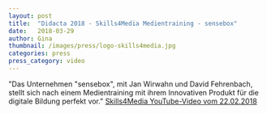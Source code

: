 ```yaml
---
layout: post
title:  "Didacta 2018 - Skills4Media Medientraining - sensebox"
date:   2018-03-29
author: Gina
thumbnail: /images/press/logo-skills4media.jpg
categories: press
press_category: video
---
```

"Das Unternehmen "sensebox", mit Jan Wirwahn und David Fehrenbach, stellt sich nach einem Medientraining mit ihrem Innovativen Produkt für die digitale Bildung  perfekt vor."
<a href="https://www.youtube.com/watch?v=NWGdf96jy0g">Skills4Media YouTube-Video vom 22.02.2018</a>
